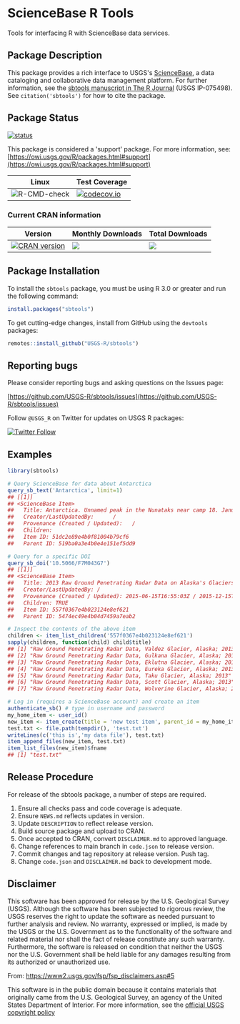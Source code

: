 ScienceBase R Tools
===

Tools for interfacing R with ScienceBase data services.

## Package Description

This package provides a rich interface to USGS's [ScienceBase](https://www.sciencebase.gov/), a data cataloging and collaborative data management platform. For further information, see the [sbtools manuscript in The R Journal](https://journal.r-project.org/archive/2016-1/winslow-chamberlain-appling-etal.pdf) (USGS IP-075498). See `citation('sbtools')` for how to cite the package.

## Package Status

[![status](https://img.shields.io/badge/USGS-Support-yellow.svg)](https://owi.usgs.gov/R/packages.html#support)

This package is considered a 'support' package. For more information, see:
[https://owi.usgs.gov/R/packages.html#support](https://owi.usgs.gov/R/packages.html#support)

|Linux|Test Coverage|
|----------|------------|
| ![R-CMD-check](https://github.com/usgs-r/sbtools/workflows/R-CMD-check/badge.svg) |[![codecov.io](https://codecov.io/github/USGS-R/sbtools/coverage.svg?branch=master)](https://codecov.io/github/USGS-R/sbtools?branch=master)|

### Current CRAN information

|Version|Monthly Downloads|Total Downloads|
|----------|------------|------------|
|[![CRAN version](https://www.r-pkg.org/badges/version/sbtools)](https://cran.r-project.org/package=sbtools)|[![](https://cranlogs.r-pkg.org/badges/sbtools)](https://cran.r-project.org/package=sbtools)|[![](https://cranlogs.r-pkg.org/badges/grand-total/sbtools)](https://cran.r-project.org/package=sbtools)|

## Package Installation
To install the `sbtools` package, you must be using R 3.0 or greater and run the following command:

```r
install.packages("sbtools")
```

To get cutting-edge changes, install from GitHub using the `devtools` packages:

```r
remotes::install_github("USGS-R/sbtools")
```

## Reporting bugs

Please consider reporting bugs and asking questions on the Issues page:

[https://github.com/USGS-R/sbtools/issues](https://github.com/USGS-R/sbtools/issues)


Follow `@USGS_R` on Twitter for updates on USGS R packages:

[![Twitter Follow](https://img.shields.io/twitter/follow/USGS_R.svg?style=social&label=Follow%20USGS_R)](https://twitter.com/USGS_R)

## Examples

```r
library(sbtools)

# Query ScienceBase for data about Antarctica
query_sb_text('Antarctica', limit=1)
## [[1]]
## <ScienceBase Item>
##   Title: Antarctica. Unnamed peak in the Nunataks near camp 18. January 21, 1978.
##   Creator/LastUpdatedBy:      /
##   Provenance (Created / Updated):   /
##   Children:
##   Item ID: 51dc2e89e4b0f81004b79cf6
##   Parent ID: 519ba0a3e4b0e4e151ef5dd9

# Query for a specific DOI
query_sb_doi('10.5066/F7M043G7')
## [[1]]
## <ScienceBase Item>
##   Title: 2013 Raw Ground Penetrating Radar Data on Alaska's Glaciers
##   Creator/LastUpdatedBy: /
##   Provenance (Created / Updated): 2015-06-15T16:55:03Z / 2015-12-15T20:39:06Z
##   Children: TRUE
##   Item ID: 557f0367e4b023124e8ef621
##   Parent ID: 5474ec49e4b04d7459a7eab2

# Inspect the contents of the above item
children <- item_list_children('557f0367e4b023124e8ef621')
sapply(children, function(child) child$title)
## [1] "Raw Ground Penetrating Radar Data, Valdez Glacier, Alaska; 2013"   
## [2] "Raw Ground Penetrating Radar Data, Gulkana Glacier, Alaska; 2013"  
## [3] "Raw Ground Penetrating Radar Data, Eklutna Glacier, Alaska; 2013"  
## [4] "Raw Ground Penetrating Radar Data, Eureka Glacier, Alaska; 2013"   
## [5] "Raw Ground Penetrating Radar Data, Taku Glacier, Alaska; 2013"     
## [6] "Raw Ground Penetrating Radar Data, Scott Glacier, Alaska; 2013"    
## [7] "Raw Ground Penetrating Radar Data, Wolverine Glacier, Alaska; 2013"

# Log in (requires a ScienceBase account) and create an item
authenticate_sb() # type in username and password
my_home_item <- user_id()
new_item <- item_create(title = 'new test item', parent_id = my_home_item)
test.txt <- file.path(tempdir(), 'test.txt')
writeLines(c('this is','my data file'), test.txt)
item_append_files(new_item, test.txt)
item_list_files(new_item)$fname
## [1] "test.txt"
```

## Release Procedure

For release of the sbtools package, a number of steps are required.

1. Ensure all checks pass and code coverage is adequate.
1. Ensure `NEWS.md` reflects updates in version.
1. Update `DESCRIPTION` to reflect release version.
1. Build source package and upload to CRAN.
1. Once accepted to CRAN, convert `DISCLAIMER.md` to approved language.
1. Change references to main branch in `code.json` to release version.
1. Commit changes and tag repository at release version. Push tag.
1. Change `code.json` and `DISCLAIMER.md` back to development mode.

## Disclaimer
This software has been approved for release by the U.S. Geological Survey (USGS). Although the software has been subjected to rigorous review, the USGS reserves the right to update the software as needed pursuant to further analysis and review. No warranty, expressed or implied, is made by the USGS or the U.S. Government as to the functionality of the software and related material nor shall the fact of release constitute any such warranty. Furthermore, the software is released on condition that neither the USGS nor the U.S. Government shall be held liable for any damages resulting from its authorized or unauthorized use.

From: https://www2.usgs.gov/fsp/fsp_disclaimers.asp#5

This software is in the public domain because it contains materials that originally came from the U.S. Geological Survey, an agency of the United States Department of Interior. For more information, see the [official USGS copyright policy](https://www.usgs.gov/information-policies-and-instructions/copyrights-and-credits "official USGS copyright policy")
